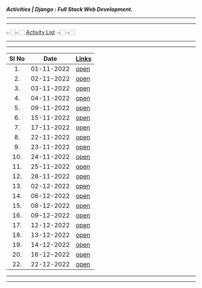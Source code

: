 ___Activities | Django : Full Stack Web Development.___

___
___
👉🏻👉🏻  [Activity List](./Activity/readme.md)  👈🏻👈🏻

---
___



| Sl No | Date       | [Links](./Activity)                 |
| :---: | ---------- | ----------------------------------- |
|  1.   | 01-11-2022 | [open](./Activity/Nov/01-11-22-tue) |
|  2.   | 02-11-2022 | [open](./Activity/Nov/02-11-22-wed) |
|  3.   | 03-11-2022 | [open](./Activity/Nov/03-11-22-thu) |
|  4.   | 04-11-2022 | [open](./Activity/Nov/04-11-22-fri) |
|  5.   | 09-11-2022 | [open](./Activity/Nov/09-11-22-wed) |
|  6.   | 15-11-2022 | [open](./Activity/Nov/15-11-22-tue) |
|  7.   | 17-11-2022 | [open](./Activity/Nov/17-11-22-thu) |
|  8.   | 22-11-2022 | [open](./Activity/Nov/22-11-22-tue) |
|  9.   | 23-11-2022 | [open](./Activity/Nov/23-11-22-wed) |
|  10.  | 24-11-2022 | [open](./Activity/Nov/24-11-22-thu) |
|  11.  | 25-11-2022 | [open](./Activity/Nov/25-11-22-fri) |
|  12.  | 28-11-2022 | [open](./Activity/Nov/28-11-22-mon) |
|  13.  | 02-12-2022 | [open](./Activity/Dec/02-12-22-mon) |
|  14.  | 06-12-2022 | [open](./Activity/Dec/06-12-22-tue) |
|  15.  | 08-12-2022 | [open](./Activity/Dec/08-12-22-thu) |
|  16.  | 09-12-2022 | [open](./Activity/Dec/09-12-22-fri) |
|  17.  | 12-12-2022 | [open](./Activity/Dec/12-12-22-mon) |
|  18.  | 13-12-2022 | [open](./Activity/Dec/13-12-22-tue) |
|  19.  | 14-12-2022 | [open](./Activity/Dec/14-12-22-wed) |
|  20.  | 16-12-2022 | [open](./Activity/Dec/16-12-22-fri) |
|  22.  | 22-12-2022 | [open](./Activity/Dec/22-12-22-thu) |


---
___
